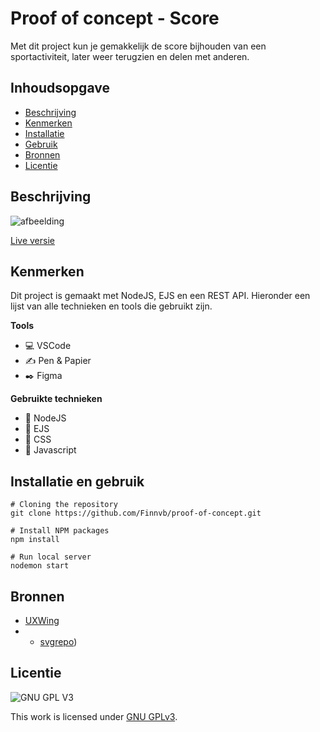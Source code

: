 # Proof of concept - Score
Met dit project kun je gemakkelijk de score bijhouden van een sportactiviteit, later weer terugzien en delen met anderen.

## Inhoudsopgave

  * [Beschrijving](#beschrijving)
  * [Kenmerken](#kenmerken)
  * [Installatie](#installatie)
  * [Gebruik](#gebruik)
  * [Bronnen](#bronnen)
  * [Licentie](#licentie)

## Beschrijving

![afbeelding](https://user-images.githubusercontent.com/26089533/175791729-d4fe6a96-57f5-4ad1-b8ab-f23b89bf941a.png)

[Live versie](https://poc-score.herokuapp.com/)

## Kenmerken
<!-- Bij Kenmerken staat welke technieken zijn gebruikt en hoe. Wat is de HTML structuur? Wat zijn de belangrijkste dingen in CSS? Wat is er met Javascript gedaan en hoe? Misschien heb je een framwork of library gebruikt? -->
Dit project is gemaakt met NodeJS, EJS en een REST API. Hieronder een lijst van alle technieken en tools die gebruikt zijn.

**Tools**

- 💻 VSCode
- ✍️ Pen & Papier
- ✒️ Figma

**Gebruikte technieken**

- 📡 NodeJS
- 🚀 EJS
- 🧁 CSS
- 🦾 Javascript

## Installatie en gebruik

```
# Cloning the repository
git clone https://github.com/Finnvb/proof-of-concept.git

# Install NPM packages
npm install

# Run local server
nodemon start
```

## Bronnen

- [UXWing](https://uxwing.com/)
- - [svgrepo](https://www.svgrepo.com/))


## Licentie

![GNU GPL V3](https://www.gnu.org/graphics/gplv3-127x51.png)

This work is licensed under [GNU GPLv3](./LICENSE).
